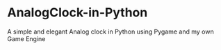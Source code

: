 # AnalogClock-in-Python
A simple and elegant Analog clock in Python using Pygame and my own Game Engine
